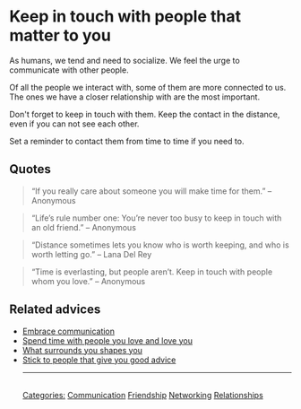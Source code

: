 # Keep in touch with people that matter to you

As humans, we tend and need to socialize. We feel the urge to communicate with other people. 

Of all the people we interact with, some of them are more connected to us. The ones we have a closer relationship with are the most important.

Don't forget to keep in touch with them. Keep the contact in the distance, even if you can not see each other.

Set a reminder to contact them from time to time if you need to.

## Quotes

> “If you really care about someone you will make time for them.” – Anonymous

> “Life’s rule number one: You’re never too busy to keep in touch with an old friend.” – Anonymous

> “Distance sometimes lets you know who is worth keeping, and who is worth letting go.” – Lana Del Rey

> “Time is everlasting, but people aren’t. Keep in touch with people whom you love.” – Anonymous

## Related advices

- [Embrace communication](../Embrace%20communication/index.md)
- [Spend time with people you love and love you](../Spend%20time%20with%20people%20you%20love%20and%20love%20you/index.md)
- [What surrounds you shapes you](../What%20surrounds%20you%20shapes%20you/index.md)
- [Stick to people that give you good advice](../Stick%20to%20people%20that%20give%20you%20good%20advice/index.md)<hr/><br/>[Categories:](Categories/index.md) [Communication](Categories/Communication.md) [Friendship](Categories/Friendship.md) [Networking](Categories/Networking.md) [Relationships](Categories/Relationships.md)